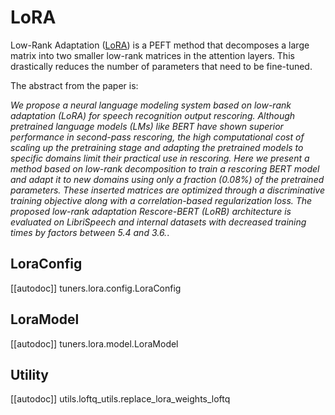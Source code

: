 <!--Copyright 2023 The HuggingFace Team. All rights reserved.

Licensed under the Apache License, Version 2.0 (the "License"); you may not use this file except in compliance with
the License. You may obtain a copy of the License at

http://www.apache.org/licenses/LICENSE-2.0

Unless required by applicable law or agreed to in writing, software distributed under the License is distributed on
an "AS IS" BASIS, WITHOUT WARRANTIES OR CONDITIONS OF ANY KIND, either express or implied. See the License for the
specific language governing permissions and limitations under the License.

⚠️ Note that this file is in Markdown but contain specific syntax for our doc-builder (similar to MDX) that may not be
rendered properly in your Markdown viewer.

-->

# LoRA

Low-Rank Adaptation ([LoRA](https://huggingface.co/papers/2309.15223)) is a PEFT method that decomposes a large matrix into two smaller low-rank matrices in the attention layers. This drastically reduces the number of parameters that need to be fine-tuned.

The abstract from the paper is:

*We propose a neural language modeling system based on low-rank adaptation (LoRA) for speech recognition output rescoring. Although pretrained language models (LMs) like BERT have shown superior performance in second-pass rescoring, the high computational cost of scaling up the pretraining stage and adapting the pretrained models to specific domains limit their practical use in rescoring. Here we present a method based on low-rank decomposition to train a rescoring BERT model and adapt it to new domains using only a fraction (0.08%) of the pretrained parameters. These inserted matrices are optimized through a discriminative training objective along with a correlation-based regularization loss. The proposed low-rank adaptation Rescore-BERT (LoRB) architecture is evaluated on LibriSpeech and internal datasets with decreased training times by factors between 5.4 and 3.6.*.

## LoraConfig

[[autodoc]] tuners.lora.config.LoraConfig

## LoraModel

[[autodoc]] tuners.lora.model.LoraModel

## Utility

[[autodoc]] utils.loftq_utils.replace_lora_weights_loftq

